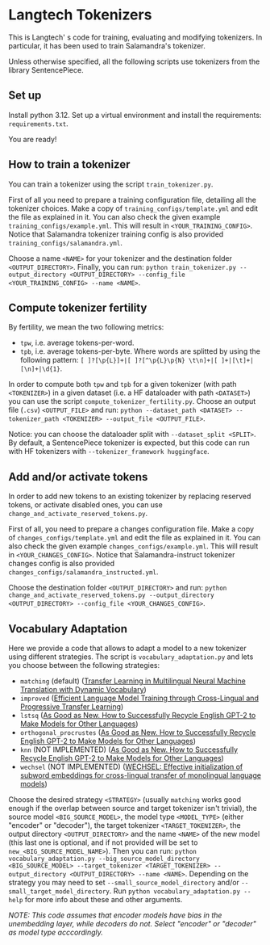 # Langtech Tokenizers

This is Langtech' s code for training, evaluating and modifying tokenizers. In particular, it has been used to train Salamandra's tokenizer.

Unless otherwise specified, all the following scripts use tokenizers from the library SentencePiece.

## Set up

Install python 3.12.
Set up a virtual environment and install the requirements: `requirements.txt`.

You are ready!

## How to train a tokenizer

You can train a tokenizer using the script `train_tokenizer.py`. 

First of all you need to prepare a training configuration file, detailing all the tokenizer choices. 
Make a copy of  `training_configs/template.yml` and edit the file as explained in it. 
You can also check the given example `training_configs/example.yml`. 
This will result in `<YOUR_TRAINING_CONFIG>`.
Notice that Salamandra tokenizer training config is also provided `training_configs/salamandra.yml`.

Choose a name `<NAME>` for your tokenizer and the destination folder `<OUTPUT_DIRECTORY>`.
Finally, you can run: `python train_tokenizer.py --output_directory <OUTPUT_DIRECTORY> --config_file <YOUR_TRAINING_CONFIG> --name <NAME>`.

## Compute tokenizer fertility
By fertility, we mean the two following metrics:
- `tpw`, i.e. average tokens-per-word.
- `tpb`, i.e. average tokens-per-byte.
Where words are splitted by using the following pattern: `[ ]?[\p{L}]+|[ ]?[^\p{L}\p{N} \t\n]+|[ ]+|[\t]+|[\n]+|\d{1}`.

In order to compute both `tpw` and `tpb` for a given tokenizer (with path `<TOKENIZER>`) in a given dataset (i.e. a HF dataloader with path `<DATASET>`) you can use the script `compute_tokenizer_fertility.py`.
Choose an output file (`.csv`) `<OUTPUT_FILE>` and run: `python --dataset_path <DATASET> --tokenizer_path <TOKENIZER> --output_file <OUTPUT_FILE>`.

Notice: you can choose the dataloader split with `--dataset_split <SPLIT>`. By default, a SentencePiece tokenizer is expected, but this code can run with HF tokenizers with `--tokenizer_framework huggingface`.

## Add and/or activate tokens
In order to add new tokens to an existing tokenizer by replacing reserved tokens, or activate disabled ones, you can use `change_and_activate_reserved_tokens.py`.

First of all, you need to prepare a changes configuration file.
Make a copy of `changes_configs/template.yml` and edit the file as explained in it.
You can also check the given example `changes_configs/example.yml`.
This will result in `<YOUR_CHANGES_CONFIG>`.
Notice that Salamandra-instruct tokenizer changes config is also provided `changes_configs/salamandra_instructed.yml`.

Choose the destination folder `<OUTPUT_DIRECTORY>` and run: `python change_and_activate_reserved_tokens.py --output_directory <OUTPUT_DIRECTORY> --config_file <YOUR_CHANGES_CONFIG>`.

## Vocabulary Adaptation
Here we provide a code that allows to adapt a model to a new tokenizer using different strategies.
The script is `vocabulary_adaptation.py` and lets you choose between the following strategies:
- `matching` (default) ([Transfer Learning in Multilingual Neural Machine Translation with Dynamic Vocabulary](https://aclanthology.org/2018.iwslt-1.8/))
- `improved` ([Efficient Language Model Training through Cross-Lingual and Progressive Transfer Learning](https://arxiv.org/abs/2301.09626))
- `lstsq` ([As Good as New. How to Successfully Recycle English GPT-2 to Make Models for Other Languages](https://aclanthology.org/2021.findings-acl.74/))
- `orthogonal_procrustes` ([As Good as New. How to Successfully Recycle English GPT-2 to Make Models for Other Languages](https://aclanthology.org/2021.findings-acl.74/))
- `knn` (NOT IMPLEMENTED) ([As Good as New. How to Successfully Recycle English GPT-2 to Make Models for Other Languages](https://aclanthology.org/2021.findings-acl.74/))
- `wechsel` (NOT IMPLEMENTED) ([WECHSEL: Effective initialization of subword embeddings for cross-lingual transfer of monolingual language models](https://aclanthology.org/2022.naacl-main.293.pdf))

Choose the desired strategy `<STRATEGY>` (usually `matching` works good enough if the overlap between source and target tokenizer isn't trivial),
the source model `<BIG_SOURCE_MODEL>`, the model type `<MODEL_TYPE>` (either "encoder" or "decoder"), the target tokenizer `<TARGET_TOKENIZER>`, 
the output directory `<OUTPUT_DIRECTORY>` and the name `<NAME>` of the new model (this last one is optional, 
and if not provided will be set to `new_<BIG_SOURCE_MODEL_NAME>`).
Then you can run: `python vocabulary_adaptation.py --big_source_model_directory <BIG_SOURCE_MODEL> --target_tokenizer <TARGET_TOKENIZER> --output_directory <OUTPUT_DIRECTORY> --name <NAME>`.
Depending on the strategy you may need to set `--small_source_model_directory` and/or `--small_target_model_directory`.
Run `python vocabulary_adaptation.py --help` for more info about these and other arguments.

*NOTE: This code assumes that encoder models have bias in the unembedding layer, while decoders do not.
Select "encoder" or "decoder" as model type acccordingly.*
